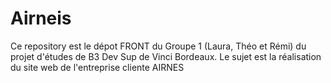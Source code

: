 # Airneis
Ce repository est le dépot FRONT du Groupe 1 (Laura, Théo et Rémi) du projet d'études de B3 Dev Sup de Vinci Bordeaux. Le sujet est la réalisation du site web de l'entreprise cliente AIRNES
